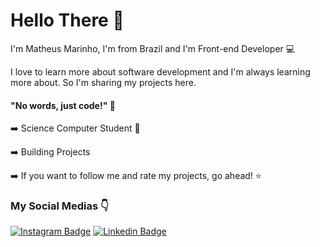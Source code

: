# Hello There 👋

I'm Matheus Marinho, I'm from Brazil and I'm Front-end Developer 💻

I love to learn more about software development and I'm always learning more about. So I'm sharing my projects here.

#### "No words, just code!" 🤙

➡️ Science Computer Student 📖

➡️ Building Projects

➡️ If you want to follow me and rate my projects, go ahead! ⭐

### My Social Medias 👇

[![Instagram Badge](https://img.shields.io/badge/-Instagram-violet?style=flat-square&logo=Instagram&logoColor=white&link=https://www.instagram.com/marinho.dev/)](https://www.instagram.com/marinho.dev/) [![Linkedin Badge](https://img.shields.io/badge/-LinkedIn-blue?style=flat-square&logo=Linkedin&logoColor=white&link=https://www.linkedin.com/in/matheus-lima-71ab321b6/)](https://www.linkedin.com/in/matheus-lima-71ab321b6/)
